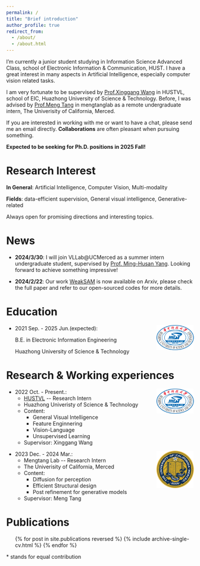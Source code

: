 ```yaml
---
permalink: /
title: "Brief introduction"
author_profile: true
redirect_from: 
  - /about/
  - /about.html
---
```


I’m currently a junior student studying in Information Science Advanced Class, school
of Electronic Information & Communication, HUST. I have a great interest in many aspects in Artificial Intelligence, especially computer vision related tasks.

<!-- Now I am doing a summer internship in VLLab, UCMerced, supervised by Prof Ming-Hsuan Yang, also working closely with Dr Lu Qi.  -->
I am very fortunate to be supervised by [Prof.Xinggang Wang](https://xwcv.github.io/) in HUSTVL, school of EIC, Huazhong University of Science & Technology. Before, I was advised by [Prof.Meng Tang](mengtang.org) in mengtanglab as a remote undergraduate intern, The Univerisity of California, Merced.

If you are interested in working with me or want to have a chat, please send me an email directly. **Collaborations** are often pleasant when pursuing something.

**Expected to be seeking for Ph.D. positions in 2025 Fall!**

**Research Interest**
======

__In General__: Artificial Intelligence, Computer Vision, Multi-modality

__Fields__: data-efficient supervision, General visual intelligence, Generative-related

Always open for promising directions and interesting topics.

**News**
======
- **2024/3/30**: I will join VLLab@UCMerced as a summer intern undergraduate student, supervised by [Prof. Ming-Husan Yang](https://faculty.ucmerced.edu/mhyang/). Looking forward to achieve something impressive!
  
- **2024/2/22**: Our work [WeakSAM](https://arxiv.org/abs/2402.14812) is now available on Arxiv, please check the full paper and refer to our open-sourced codes for more details.

**Education**
======

<img align="right" src="../images/HUST.png" width = "100" height = "67" alt="HUST"/>

* 2021 Sep. - 2025 Jun.(expected):

  B.E. in Electronic Information Engineering

  Huazhong University of Science & Technology

**Research & Working experiences**
======
<!-- <img align="right" src="../images/Merced.webp" width = "100" height = "100" alt="UCMerced"/>

* 2024 May. - Present.: 
  * UCMerced VLLab -- Summer Intern
  * The University of California, Merced
  * Content: 
    * General Visual Intelligence
    * Feature Enginnering
    * text-to-video generation
  * Supervisor: Ming-Hsuan Yang

<img align="right" src="../images/google1.png" width = "100" height = "100" alt="google"/>

* 2024 May. - Present.:
  * Google research -- Research Assistant
  * Content:
    * Please also refer to above
    * Google Cloud TRC support
  * (joint with summer intern) -->

<img align="right" src="../images/HUST.png" width = "100" height = "67" alt="HUST"/>

* 2022 Oct. - Present.: 
  * [HUSTVL](https://github.com/hustvl) -- Research Intern
  * Huazhong Univeristy of Science & Technology
  * Content: 
    * General Visual Intelligence
    * Feature Enginnering
    * Vision-Language
    * Unsupervised Learning
  * Supervisor: Xinggang Wang

<img align="right" src="../images/Merced.webp" width = "100" height = "100" alt="UCMerced"/>

* 2023 Dec. - 2024 Mar.:
  * Mengtang Lab -- Research Intern
  * The Univerisity of California, Merced
  * Content: 
    * Diffusion for perception
    * Efficient Structural design
    * Post refinement for generative models
  * Supervisor: Meng Tang
  


**Publications**
======
  <ul>{% for post in site.publications reversed %}
    {% include archive-single-cv.html %}
  {% endfor %}</ul>

  \* stands for equal contribution